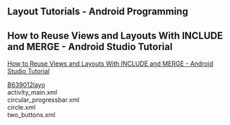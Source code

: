 ## Layout Tutorials - Android Programming
## How to Reuse Views and Layouts With INCLUDE and MERGE - Android Studio Tutorial
[How to Reuse Views and Layouts With INCLUDE and MERGE - Android Studio Tutorial](https://www.youtube.com/watch?v=b0gNkXdUfl0&list=PLrnPJCHvNZuBtcos16XJnfFx2fSUOyW_-&index=3)  
  
[B639012layo](b6394code.md)  
activity_main.xml  
circular_progressbar.xml  
circle.xml  
two_buttons.xml  
  
<?xml version="1.0" encoding="utf-8"?>

<ProgressBar
    xmlns:android="http://schemas.android.com/apk/res/android"
    android:layout_width="150dp"
    android:layout_height="150dp"
    xmlns:tools="http://schemas.android.com/tools"
    style="?android:progressBarStyleHorizontal"
    android:progressDrawable="@drawable/circle"
    android:background="@color/purple_200"
    tools:progress="20" />
	
	
